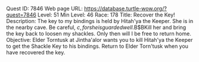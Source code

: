 Quest ID: 7846
Web page URL: https://database.turtle-wow.org/?quest=7846
Level: 51
Min Level: 46
Race: 178
Title: Recover the Key!
Description: The key to my bindings is held by Hitah'ya the Keeper. She is in the nearby cave. Be careful, $c, for she is guarded well.$B$BKill her and bring the key back to loosen my shackles. Only then will I be free to return home.
Objective: Elder Torntusk at Jintha'alor wants you to kill Hitah'ya the Keeper to get the Shackle Key to his bindings. Return to Elder Torn'tusk when you have recovered the key.
